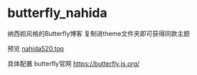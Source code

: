 # butterfly_nahida
纳西妲风格的Butterfly博客
复制进theme文件夹即可获得同款主题

预览 [nahida520.top](www.nahida520.top)

具体配置 butterfly官网 https://butterfly.js.org/

